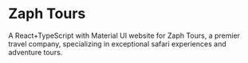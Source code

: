# Zaph Tours

A React+TypeScript with Material UI website for Zaph Tours, a premier travel company, specializing in exceptional safari experiences and adventure tours.

<!-- Remember to add custom theme -->

